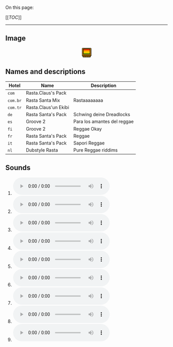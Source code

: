 On this page:

[[_TOC_]]

---

## Image

<div align="center">

![sound_set_27](../uploads/imgs/27.gif)

</div>

## Names and descriptions

| Hotel | Name | Description |
|-|-|-|
| `com` | Rasta.Claus's Pack |  |
| `com.br` | Rasta Santa Mix | Rastaaaaaaaa |
| `com.tr` | Rasta.Claus'un Ekibi |  |
| `de` | Rasta Santa's Pack | Schwing deine Dreadlocks |
| `es` | Groove 2 | Para los amantes del reggae |
| `fi` | Groove 2 | Reggae Okay |
| `fr` | Rasta Santa's Pack | Reggae |
| `it` | Rasta Santa's Pack | Sapori Reggae |
| `nl` | Dubstyle Rasta | Pure Reggae riddims |

## Sounds

1. ![Sample 235](../uploads/sounds/sound_machine_sample_235.mp3)
1. ![Sample 236](../uploads/sounds/sound_machine_sample_236.mp3)
1. ![Sample 237](../uploads/sounds/sound_machine_sample_237.mp3)
1. ![Sample 238](../uploads/sounds/sound_machine_sample_238.mp3)
1. ![Sample 239](../uploads/sounds/sound_machine_sample_239.mp3)
1. ![Sample 240](../uploads/sounds/sound_machine_sample_240.mp3)
1. ![Sample 241](../uploads/sounds/sound_machine_sample_241.mp3)
1. ![Sample 242](../uploads/sounds/sound_machine_sample_242.mp3)
1. ![Sample 243](../uploads/sounds/sound_machine_sample_243.mp3)